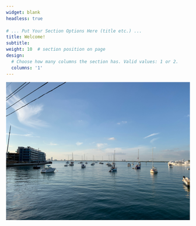 ```yaml
---
widget: blank
headless: true

# ... Put Your Section Options Here (title etc.) ...
title: Welcome!
subtitle: 
weight: 10  # section position on page
design:
  # Choose how many columns the section has. Valid values: 1 or 2.
  columns: '1'
---
```



![screen reader text](IMG_6436.jpg "caption")